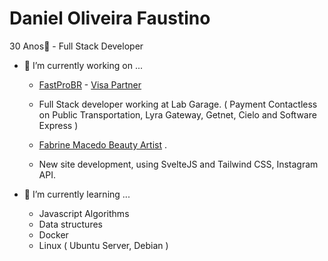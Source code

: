   # Daniel Oliveira Faustino
  
  30 Anos👋 - Full Stack Developer

- 🔭 I’m currently working on ...

    - [FastProBR](https://www.fastprobr.com) - [Visa Partner](https://www.partnerbase.com/fastprobr/visa)
    - Full Stack developer working at Lab Garage. ( Payment Contactless on Public Transportation, Lyra Gateway, Getnet, Cielo and Software Express )   
      
    - [Fabrine Macedo Beauty Artist](https://www.clinicafcare.com.br/) .
    - New site development, using SvelteJS and Tailwind CSS, Instagram API.
   
   
- 🌱 I’m currently learning ...

  - Javascript Algorithms 
  - Data structures
  - Docker
  - Linux ( Ubuntu Server, Debian )
  
  
 
 
 

  



